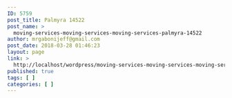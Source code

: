 ```yaml
---
ID: 5759
post_title: Palmyra 14522
post_name: >
  moving-services-moving-services-moving-services-palmyra-14522
author: mrgabonijeff@gmail.com
post_date: 2018-03-28 01:46:23
layout: page
link: >
  http://localhost/wordpress/moving-services-moving-services-moving-services-palmyra-14522/
published: true
tags: [ ]
categories: [ ]
---
```

